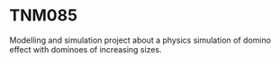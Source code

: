 # TNM085
Modelling and simulation project about a physics simulation of domino effect with dominoes of increasing sizes.
